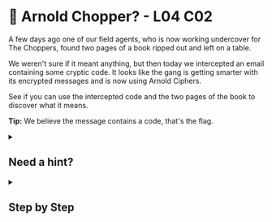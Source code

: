 # 🏰 Arnold Chopper? - L04 C02

A few days ago one of our field agents, who is now working undercover for The Choppers, found two pages of a book ripped out and left on a table.

We weren't sure if it meant anything, but then today we intercepted an email containing some cryptic code. It looks like the gang is getting smarter with its encrypted messages and is now using Arnold Ciphers.

See if you can use the intercepted code and the two pages of the book to discover what it means.

**Tip:** We believe the message contains a code, that's the flag.

<details><summary>

## Need a hint?</summary>

```txt
💡 Hint: An Arnold or book cipher is one where the numbers refer to the position of words in the text. In this case, it
   looks like each set of three numbers refers to the page, line and word. So 02.04.03 would mean the second page,
   fourth line down, third word along. Once you understand that, decrypting the message should be easy, and the flag is
   hidden within.
```

</details>

<details><summary>

## Step by Step</summary>

- Use the provided book to decipher the numbers each set of three, two number pairs correlates to the page number, line number, and word in the sentence.
- The decoded message is the following:
  - Kinsmen, the commands. Go tonight, the moment is now. Lower opportunity in the morning. Code is `[REDACTED]`. Good fortune.

</details>
